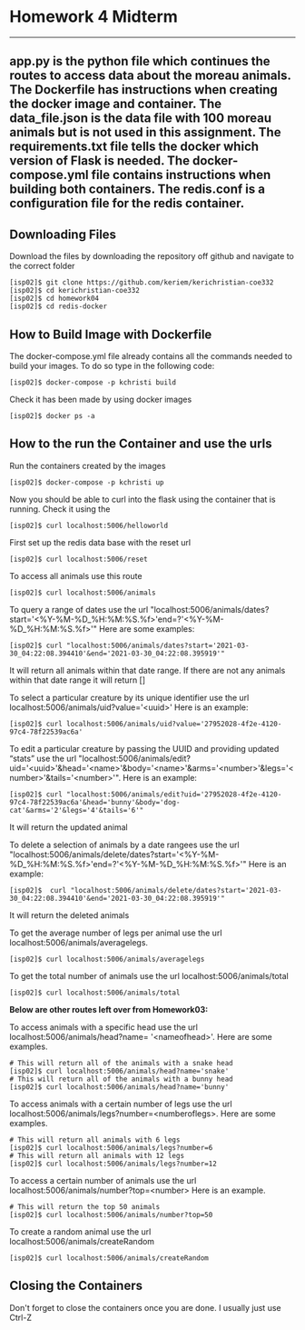 # Homework 4 Midterm
---
app.py is the python file which continues the routes to access data about the moreau animals. The Dockerfile has instructions when creating the docker image and container. The data_file.json is the data file with 100 moreau animals but is not used in this assignment. The requirements.txt file tells the docker which version of Flask is needed. The docker-compose.yml file contains instructions when building both containers. The redis.conf is a configuration file for the redis container. 
---
## Downloading Files
Download the files by downloading the repository off github and navigate to the correct folder
```
[isp02]$ git clone https://github.com/keriem/kerichristian-coe332
[isp02]$ cd kerichristian-coe332
[isp02]$ cd homework04
[isp02]$ cd redis-docker
```
## How to Build Image with Dockerfile 
The docker-compose.yml file already contains all the commands needed to build your images. To do so type in the following code:
```
[isp02]$ docker-compose -p kchristi build
```
Check it has been made by using docker images
```
[isp02]$ docker ps -a
```
## How to the run the Container and use the urls
Run the containers created by the images 
```
[isp02]$ docker-compose -p kchristi up
```
Now you should be able to curl into the flask using the container that is running. Check it using the 
```
[isp02]$ curl localhost:5006/helloworld
```
First set up the redis data base with the reset url
```
[isp02]$ curl localhost:5006/reset
```
To access all animals use this route
```
[isp02]$ curl localhost:5006/animals
```
To query a range of dates use the url "localhost:5006/animals/dates?start='\<\%Y-\%M-\%D_\%H:\%M:\%S.\%f\>'end=?'\<\%Y-\%M-\%D_\%H:\%M:\%S.\%f\>'" Here are some examples:
```
[isp02]$ curl "localhost:5006/animals/dates?start='2021-03-30_04:22:08.394410'&end='2021-03-30_04:22:08.395919'"
```
It will return all animals within that date range. If there are not any animals within that date range it will return []

To select a particular creature by its unique identifier use the url localhost:5006/animals/uid?value='\<uuid\>' Here is an example:
```
[isp02]$ curl localhost:5006/animals/uid?value='27952028-4f2e-4120-97c4-78f22539ac6a'
```
To edit a particular creature by passing the UUID and providing updated “stats” use the url "localhost:5006/animals/edit?uid='\<uuid\>'&head='\<name\>'&body='\<name\>'&arms='\<number\>'&legs='\<number\>'&tails='\<number\>'". Here is an example:
```
[isp02]$ curl "localhost:5006/animals/edit?uid='27952028-4f2e-4120-97c4-78f22539ac6a'&head='bunny'&body='dog-cat'&arms='2'&legs='4'&tails='6'"
```
It will return the updated animal

To delete a selection of animals by a date rangees use the url "localhost:5006/animals/delete/dates?start='\<\%Y-\%M-\%D_\%H:\%M:\%S.\%f\>'end=?'\<\%Y-\%M-\%D_\%H:\%M:\%S.\%f\>'" Here is an example:
```
[isp02]$  curl "localhost:5006/animals/delete/dates?start='2021-03-30_04:22:08.394410'&end='2021-03-30_04:22:08.395919'"
```
It will return the deleted animals

To get the average number of legs per animal use the url localhost:5006/animals/averagelegs. 
```
[isp02]$ curl localhost:5006/animals/averagelegs
```
To get the total number of animals use the url localhost:5006/animals/total
```
[isp02]$ curl localhost:5006/animals/total
```

**Below are other routes left over from Homework03:**

To access animals with a specific head use the url localhost:5006/animals/head?name= '\<nameofhead\>'. Here are some examples.
```
# This will return all of the animals with a snake head
[isp02]$ curl localhost:5006/animals/head?name='snake' 
# This will return all of the animals with a bunny head
[isp02]$ curl localhost:5006/animals/head?name='bunny'
```
To access animals with a certain number of legs use the url localhost:5006/animals/legs?number=\<numberoflegs\>. Here are some examples.
```
# This will return all animals with 6 legs
[isp02]$ curl localhost:5006/animals/legs?number=6
# This will return all animals with 12 legs
[isp02]$ curl localhost:5006/animals/legs?number=12
```
To access a certain number of animals use the url localhost:5006/animals/number?top=\<number\> Here is an example.
```
# This will return the top 50 animals
[isp02]$ curl localhost:5006/animals/number?top=50
```
To create a random animal use the url localhost:5006/animals/createRandom
```
[isp02]$ curl localhost:5006/animals/createRandom
```
## Closing the Containers
Don't forget to close the containers once you are done. I usually just use Ctrl-Z

